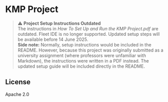 # KMP Project

> ⚠️ **Project Setup Instructions Outdated**    
> The instructions in *How To Set Up and Run the KMP Project.pdf* are outdated. Fleet IDE is no longer supported. Updated setup steps will be available before 14 June 2025.     
> **Side note:** Normally, setup instructions would be included in the README. However, because this project was originally submitted as a university assignment (where professors were unfamiliar with Markdown), the instructions were written in a PDF instead. The updated setup guide will be included directly in the README.

## License
Apache 2.0